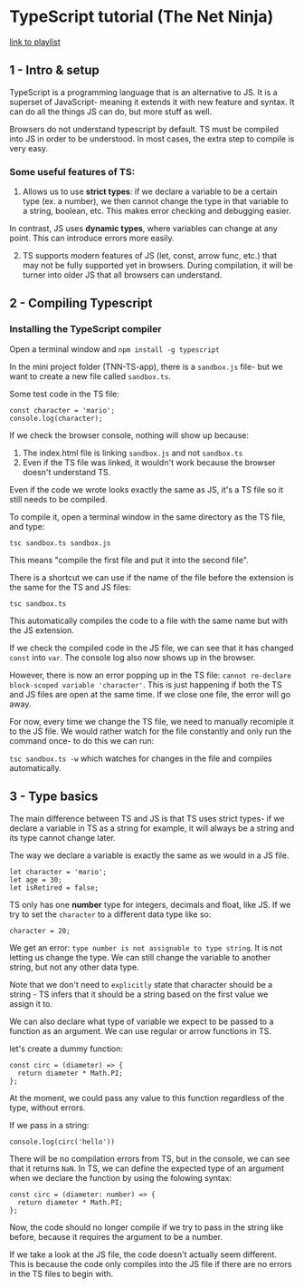 # TypeScript tutorial (The Net Ninja)

[link to playlist](https://www.youtube.com/watch?v=2pZmKW9-I_k&list=PL4cUxeGkcC9gUgr39Q_yD6v-bSyMwKPUI)

## 1 - Intro & setup

TypeScript is a programming language that is an alternative to JS. It is a superset of JavaScript- meaning it extends it with new feature and syntax. It can do all the things JS can do, but more stuff as well. 

Browsers do not understand typescript by default. TS must be compiled into JS in order to be understood. In most cases, the extra step to compile is very easy.

### Some useful features of TS: 

1. Allows us to use **strict types**: if we declare a variable to be a certain type (ex. a number), we then cannot change the type in that variable to a string, boolean, etc. This makes error checking and debugging easier. 

In contrast, JS uses **dynamic types**, where variables can change at any point. This can introduce errors more easily. 

2. TS supports modern features of JS (let, const, arrow func, etc.) that may not be fully supported yet in browsers. During compilation, it will be turner into older JS that all browsers can understand. 


## 2 - Compiling Typescript

### Installing the TypeScript compiler

Open a terminal window and `npm install -g typescript`


In the mini project folder (TNN-TS-app), there is a `sandbox.js` file- but we want to create a new file called `sandbox.ts`.

Some test code in the TS file:

```
const character = 'mario';
console.log(character);
```

If we check the browser console, nothing will show up because: 

1. The index.html file is linking `sandbox.js` and not `sandbox.ts`
2. Even if the TS file was linked, it wouldn't work because the browser doesn't understand TS. 

Even if the code we wrote looks exactly the same as JS, it's a TS file so it still needs to be compiled. 

To compile it, open a terminal window in the same directory as the TS file, and type: 

`tsc sandbox.ts sandbox.js`

This means "compile the first file and put it into the second file".

There is a shortcut we can use if the name of the file before the extension is the same for the TS and JS files:

`tsc sandbox.ts`

This automatically compiles the code to a file with the same name but with the JS extension. 

If we check the compiled code in the JS file, we can see that it has changed `const` into `var`. The console log also now shows up in the browser. 

However, there is now an error popping up in the TS file: `cannot re-declare block-scoped variable 'character'`. This is just happening if both the TS and JS files are open at the same time. If we close one file, the error will go away. 

For now, every time we change the TS file, we need to manually recomiple it to the JS file. We would rather watch for the file constantly and only run the command once- to do this we can run: 

`tsc sandbox.ts -w` which watches for changes in the file and compiles automatically. 


## 3 - Type basics

The main difference between TS and JS is that TS uses strict types- if we declare a variable in TS as a string for example, it will always be a string and its type cannot change later. 

The way we declare a variable is exactly the same as we would in a JS file. 

```
let character = 'mario';
let age = 30;
let isRetired = false;
```

TS only has one **number** type for integers, decimals and float, like JS. If we try to set the `character` to a different data type like so: 

```
character = 20;
```

We get an error: `type number is not assignable to type string`. It is not letting us change the type. We can still change the variable to another string, but not any other data type. 

Note that we don't need to `explicitly` state that character should be a string - TS infers that it should be a string based on the first value we assign it to. 


We can also declare what type of variable we expect to be passed to a function as an argument. We can use regular or arrow functions in TS. 


let's create a dummy function: 

```
const circ = (diameter) => {
  return diameter * Math.PI;
};
```

At the moment, we could pass any value to this function regardless of the type, without errors. 


If we pass in a string: 

`console.log(circ('hello'))`

There will be no compilation errors from TS, but in the console, we can see that it returns `NaN`. In TS, we can define the expected type of an argument when we declare the function by using the folowing syntax:

```
const circ = (diameter: number) => {
  return diameter * Math.PI;
};
```

Now, the code should no longer compile if we try to pass in the string like before, because it requires the argument to be a number. 


If we take a look at the JS file, the code doesn't actually seem different. This is because the code only compiles into the JS file if there are no errors in the TS files to begin with. 










